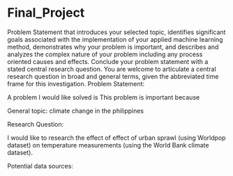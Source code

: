 # Final_Project

Problem Statement that introduces your selected topic, identifies significant goals associated with the implementation of your applied machine learning method, demonstrates why your problem is important, and describes and analyzes the complex nature of your problem including any process oriented causes and effects. Conclude your problem statement with a stated central research question. You are welcome to articulate a central research question in broad and general terms, given the abbreviated time frame for this investigation.
Problem Statement:

A problem I would like solved is
This problem is important because

General topic: climate change in the philippines

Research Question:

I would like to research the effect of effect of urban sprawl (using Worldpop dataset) on temperature measurements (using the World Bank climate dataset).

Potential data sources:


